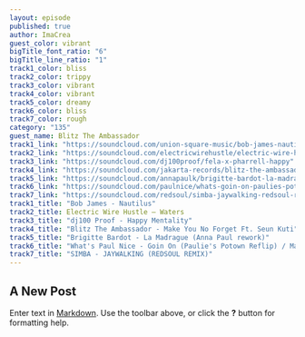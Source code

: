 ```yaml
---
layout: episode
published: true
author: ImaCrea
guest_color: vibrant
bigTitle_font_ratio: "6"
bigTitle_line_ratio: "1"
track1_color: bliss
track2_color: trippy
track3_color: vibrant
track4_color: vibrant
track5_color: dreamy
track6_color: bliss
track7_color: rough
category: "135"
guest_name: Blitz The Ambassador
track1_link: "https://soundcloud.com/union-square-music/bob-james-nautilus"
track2_link: "https://soundcloud.com/electricwirehustle/electric-wire-hustle-waters"
track3_link: "https://soundcloud.com/dj100proof/fela-x-pharrell-happy"
track4_link: "https://soundcloud.com/jakarta-records/blitz-the-ambassador-make-you"
track5_link: "https://soundcloud.com/annapaulk/brigitte-bardot-la-madrague"
track6_link: "https://soundcloud.com/paulnice/whats-goin-on-paulies-potown"
track7_link: "https://soundcloud.com/redsoul/simba-jaywalking-redsoul-remix"
track1_title: "Bob James - Nautilus"
track2_title: Electric Wire Hustle – Waters
track3_title: "dj100 Proof - Happy Mentality"
track4_title: "Blitz The Ambassador - Make You No Forget Ft. Seun Kuti"
track5_title: "Brigitte Bardot - La Madrague (Anna Paul rework)"
track6_title: "What's Paul Nice - Goin On (Paulie's Potown Reflip) / Marvin Gaye"
track7_title: "SIMBA - JAYWALKING (REDSOUL REMIX)"
---
```


## A New Post

Enter text in [Markdown](http://daringfireball.net/projects/markdown/). Use the toolbar above, or click the **?** button for formatting help.